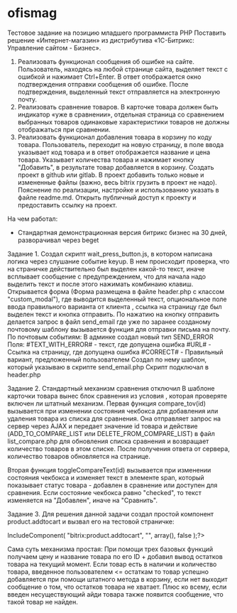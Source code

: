 # ofismag
Тестовое задание на позицию младшего программиста PHP
Поставить решение «Интернет-магазин» из дистрибутива «1С-Битрикс: Управление сайтом - Бизнес».
1. Реализовать функционал сообщения об ошибке на сайте. Пользователь, находясь на любой странице сайта, выделяет текст с ошибкой и нажимает Ctrl+Enter. В ответ отображается окно подтверждения отправки сообщения об ошибке. После подтверждения, выделенный текст отправляется на электронную почту.
2. Реализовать сравнение товаров. В карточке товара должен быть индикатор «уже в сравнении», отдельная страница со сравнением выбранных товаров одинаковые характеристики товаров не должны отображаться при сравнении.
3. Реализовать функционал добавления товара в корзину по коду товара. Пользователь, переходит на новую страницу, в поле ввода указывает код товара и в ответ отображается название и цена товара. Указывает количества товара и нажимает кнопку "Добавить", в результате товар добавляется в корзину.
Создать проект в github или gitlab. В проект добавить только новые и измененные файлы (важно, весь bitrix грузить в проект не надо). Пояснение по реализации, настройке и использованию указать в файле readme.md.
Открыть публичный доступ к проекту и предоставить ссылку на проект.

На чем работал: 
- Стандартная демонстрационная версия битрикс бизнес на 30 дней, разворачивал через beget

Задание 1.
Создал скрипт wait_press_button.js, в котором написана логика через слушание событие keyup. 
В нем происходит проверка, что на страничке действительно был выделен какой-то текст, иначе всплывает сообщение с предупреждением, что для начала надо выделить текст и после этого нажимать комбинаию клавиш. Открывается форма (Форма размещена в файле header.php с классом "custom_modal"), где выводится выделенный текст, опциональное поле ввода правильного варианта от клиента , ссылка на страницу где был выделен текст и кнопка отправить. По нажатию на кнопку отправить делается запрос в файл send_email где уже по заранее созданому почтовому шаблону вызывается функция для отправки письма на почту.
По почтовым событиям:
В админке создал новый тип SEND_ERROR
Поля:
#TEXT_WITH_ERROR# - текст, где допущена ошибка
#URL# - Ссылка на страницу, где допущена ошибка
#CORRECT# - Правильный вариант, предложенный пользователем 
Создал по нему шаблон, который указываю в скрипте send_email.php
Скрипт подключал в header.php

Задание 2.
Стандартный механизм сравнения отключил
В шаблоне карточки товара вынес блок сравнения из условия , которая проверяте включен ли штатный механизм.
Первая функция compare_tov(id) вызывается при изменении состояния чекбокса для добавления или удаления товара из списка для сравнения. Она отправляет запрос на сервер через AJAX и передает значение id товара и действие (ADD_TO_COMPARE_LIST или DELETE_FROM_COMPARE_LIST) в файл list_compare.php для обновления списка сравнения и возвращает количество товаров в этом списке. После получения ответа от сервера, количество товаров обновляется на странице.

Вторая функция toggleCompareText(id) вызывается при изменении состояния чекбокса и изменяет текст в элементе span, который показывает статус товара - добавлен в сравнение или доступен для сравнения. Если состояние чекбокса равно "checked", то текст изменяется на "Добавлен", иначе на "Сравнить".

Задание 3.
Для решения данной задачи создал простой компонент product.addtocart и вызвал его на тестовой страничке:

<?$APPLICATION->IncludeComponent(
    "bitrix:product.addtocart",
    "",
    array(),
    false
);?>

Сама суть механизма простая: 
При помощи трех базовых функций получаем цену и название товара по его ID + добавил вывод остатков товара на текущий момент. Если товар есть в наличии и количество товара, введенное пользователем <= остаткам то товар успешно добавляется  при помощи штатного метода в корзину, если нет выходит сообщение о том, что остатков товара не хватает. Плюс ко всему, если введен несуществующий айди товара также появится сообщение, что такой товар не найден.


